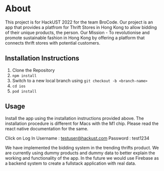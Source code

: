# About
This project is for HackUST 2022 for the team BroCode. Our project is an app that provides a platfrom for Thrift Stores in Hong Kong to allow bidding of their unique products, the person.
Our Mission - To revolutionise and promote sustainable fashion in Hong Kong by offering a platform that connects thrift stores with potential customers.



## Installation Instructions
1. Clone the Repository
2. `npm install`
3. Switch to a new local branch using `git checkout -b <branch-name>`
4. `cd ios`
5. `pod install`

## Usage
Install the app using the installation instructions provided above. The installation procedure is different for Macs with the M1 chip. Please read the react native documentation for the same.

Click on Log In
Username : testuser@hackust.com
Password : test1234

We have implemented the bidding system in the trending thrifts product. 
We are currently using dummy products and dummy data to better explain the working and functionality of the app. In the future we would use Firebase as a backend system to create a fullstack application with real data.
